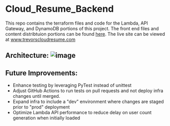 # Cloud_Resume_Backend
This repo contains the terraform files and code for the Lambda, API Gateway, and DynamoDB portions of this project.  The front end files and content distribtuion portions can be found [here](https://github.com/Tside777/Cloud_Resume_Infra). The live site can be viewed at www.trevorscloudresume.com

## Architecture: ![image](https://user-images.githubusercontent.com/47158510/233435755-5460c85e-05f5-4dc7-a9d9-4a17a8d7005b.png)

## Future Improvements:
- Enhance testing by leveraging PyTest instead of unittest
- Adjust GitHub Actions to run tests on pull requests and not deploy infra changes until merged.
- Expand infra to include a "dev" environment where changes are staged prior to "prod" deployment
- Optimize Lambda API performance to reduce delay on user count generation when initially loaded
